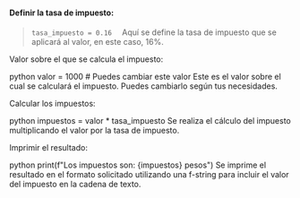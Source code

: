 #### Definir la tasa de impuesto:

> ```tasa_impuesto = 0.16  ```
Aquí se define la tasa de impuesto que se aplicará al valor, en este caso, 16%.

Valor sobre el que se calcula el impuesto:

python
valor = 1000  # Puedes cambiar este valor
Este es el valor sobre el cual se calculará el impuesto. Puedes cambiarlo según tus necesidades.

Calcular los impuestos:

python
impuestos = valor * tasa_impuesto
Se realiza el cálculo del impuesto multiplicando el valor por la tasa de impuesto.

Imprimir el resultado:

python
print(f"Los impuestos son: {impuestos} pesos")
Se imprime el resultado en el formato solicitado utilizando una f-string para incluir el valor del impuesto en la cadena de texto.
